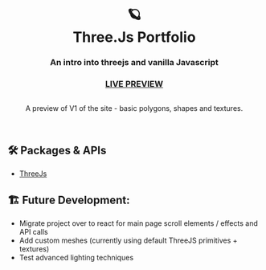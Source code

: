 <div align="center">
  <h1>🪐<br>Three.Js Portfolio</h1>
  <h3>An intro into threejs and vanilla Javascript</h3>
  <h3><a href="https://jigalin-threejs-portfolio.netlify.app/" target="_blank">LIVE PREVIEW</a></h3>
</div>

<div align="center"><img src="" /></div>
<div align="center">
  <p>A preview of V1 of the site - basic polygons, shapes and textures.</p>
</div>

<br>


## 🛠️ Packages & APIs

- [ThreeJs](https://threejs.org/docs/index.html#manual/en/introduction/Creating-a-scene)

## 🏗️ Future Development:

- Migrate project over to react for main page scroll elements / effects and API calls
- Add custom meshes (currently using default ThreeJS primitives + textures)
- Test advanced lighting techniques
